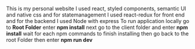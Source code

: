 This is my personal website I used react, styled components, semantic UI and native css and for statemanagement I used react-redux for front end and for the backend I used Node with express 
To run application locally go to 
**Root Folder**
enter
**npm install**
next go to the client folder
and enter
**npm install**
wait for each npm commands to finish installing 
then go back to the root Folder
then enter
**npm run dev**
